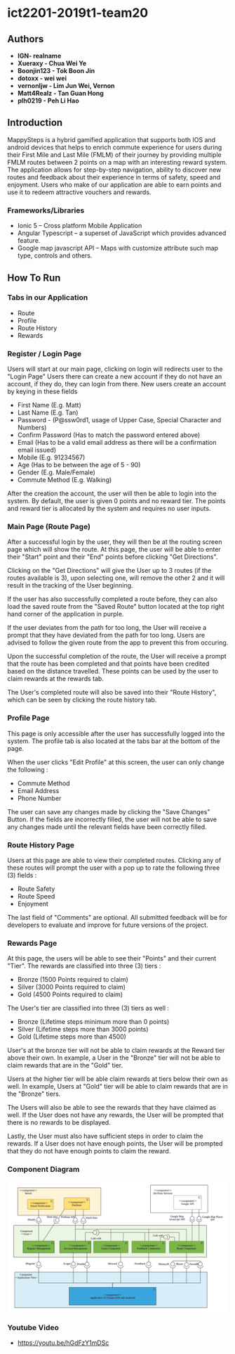 # ict2201-2019t1-team20

## Authors

* **IGN- realname**
* **Xueraxy - Chua Wei Ye**
* **Boonjin123 - Tok Boon Jin**
* **dotoxx - wei wei**
* **vernonljw - Lim Jun Wei, Vernon**
* **Matt4Realz - Tan Guan Hong**
* **plh0219 - Peh Li Hao**



## Introduction
MappySteps is a hybrid gamified application that supports both IOS and android devices that helps to enrich commute experience for users during their First Mile and Last Mile (FMLM) of their journey by providing multiple FMLM routes between 2 points on a map with an interesting reward system. The application allows for step-by-step navigation, ability to discover new routes and feedback about their experience in terms of safety, speed and enjoyment. Users who make of our application are able to earn points and use it to redeem attractive vouchers and rewards.

### Frameworks/Libraries
- Ionic 5 – Cross platform Mobile Application 
- Angular Typescript – a superset of JavaScript which provides advanced feature.
- Google map javascript API – Maps with customize attribute such map type, controls and others.

## How To Run
### Tabs in our Application
- Route
- Profile
- Route History
- Rewards

### Register / Login Page
Users will start at our main page, clicking on login will redirects user to the "Login Page"
Users there can create a new account if they do not have an account, if they do, they can login from there.
New users create an account by keying in these fields
- First Name (E.g. Matt)
- Last Name (E.g. Tan)
- Password - (P@ssw0rd1, usage of Upper Case, Special Character and Numbers)
- Confirm Password (Has to match the password entered above)
- Email (Has to be a valid email address as there will be a confirmation email issued)
- Mobile (E.g. 91234567)
- Age (Has to be between the age of 5 - 90)
- Gender (E.g. Male/Female)
- Commute Method (E.g. Walking)

After the creation the account, the user will then be able to login into the system. By default, the user is given 0 points and no reward tier. The points and reward tier is allocated by the system and requires no user inputs.

### Main Page (Route Page)
After a successful login by the user, they will then be at the routing screen page which will show the route. At this page, the user will be able to enter their "Start" point and their "End" points before clicking "Get Directions". 

Clicking on the "Get Directions" will give the User up to 3 routes (if the routes available is 3), upon selecting one, will remove the other 2 and it will result in the tracking of the User beginning. 

If the user has also successfully completed a route before, they can also load the saved route from the "Saved Route" button located at the top right hand corner of the application in purple.

If the user deviates from the path for too long, the User will receive a prompt that they have deviated from the path for too long. Users are advised to follow the given route from the app to prevent this from occuring. 

Upon the successful completion of the route, the User will receive a prompt that the route has been completed and that points have been credited based on the distance travelled. These points can be used by the user to claim rewards at the rewards tab.

The User's completed route will also be saved into their "Route History", which can be seen by clicking the route history tab.

### Profile Page
This page is only accessible after the user has successfully logged into the system. The profile tab is also located at the tabs bar at the bottom of the page. 

When the user clicks "Edit Profile" at this screen, the user can only change the following : 
- Commute Method
- Email Address
- Phone Number

The user can save any changes made by clicking the "Save Changes" Button. If the fields are incorrectly filled, the user will not be able to save any changes made until the relevant fields have been correctly filled.

### Route History Page
Users at this page are able to view their completed routes. Clicking any of these routes will prompt the user with a pop up to rate the following three (3) fields : 
- Route Safety
- Route Speed
- Enjoyment

The last field of "Comments" are optional.
All submitted feedback will be for developers to evaluate and improve for future versions of the project.

### Rewards Page
At this page, the users will be able to see their "Points" and their current "Tier". The rewards are classified into three (3) tiers :
- Bronze (1500 Points required to claim)
- Silver (3000 Points required to claim)
- Gold (4500 Points required to claim)

The User's tier are classified into three (3) tiers as well :
- Bronze (Lifetime steps minimum more than 0 points)
- Silver (Lifetime steps more than 3000 points)
- Gold (Lifetime steps more than 4500)

User's at the bronze tier will not be able to claim rewards at the Reward tier above their own. In example, a User in the "Bronze" tier will not be able to claim rewards that are in the "Gold" tier. 

Users at the higher tier will be able claim rewards at tiers below their own as well. In example, Users at "Gold" tier will be able to claim rewards that are in the "Bronze" tiers.

The Users will also be able to see the rewards that they have claimed as well. If the User does not have any rewards, the User will be prompted that there is no rewards to be displayed.

Lastly, the User must also have sufficient steps in order to claim the rewards. If a User does not have enough points, the User will be prompted that they do not have enough points to claim the reward. 

### Component Diagram
![Updated Component Diagram](https://github.com/dotox/ict2201-2019t1-team20/blob/development/ComponentDiagram.jpeg)

### Youtube Video
- https://youtu.be/hGdFzY1mDSc
